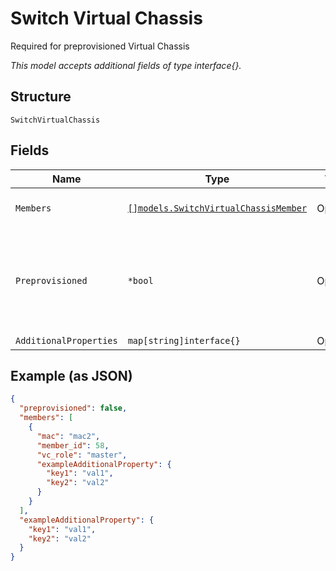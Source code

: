 
# Switch Virtual Chassis

Required for preprovisioned Virtual Chassis

*This model accepts additional fields of type interface{}.*

## Structure

`SwitchVirtualChassis`

## Fields

| Name | Type | Tags | Description |
|  --- | --- | --- | --- |
| `Members` | [`[]models.SwitchVirtualChassisMember`](../../doc/models/switch-virtual-chassis-member.md) | Optional | List of Virtual Chassis members |
| `Preprovisioned` | `*bool` | Optional | To configure whether the VC is preprovisioned or nonprovisioned<br><br>**Default**: `false` |
| `AdditionalProperties` | `map[string]interface{}` | Optional | - |

## Example (as JSON)

```json
{
  "preprovisioned": false,
  "members": [
    {
      "mac": "mac2",
      "member_id": 58,
      "vc_role": "master",
      "exampleAdditionalProperty": {
        "key1": "val1",
        "key2": "val2"
      }
    }
  ],
  "exampleAdditionalProperty": {
    "key1": "val1",
    "key2": "val2"
  }
}
```

